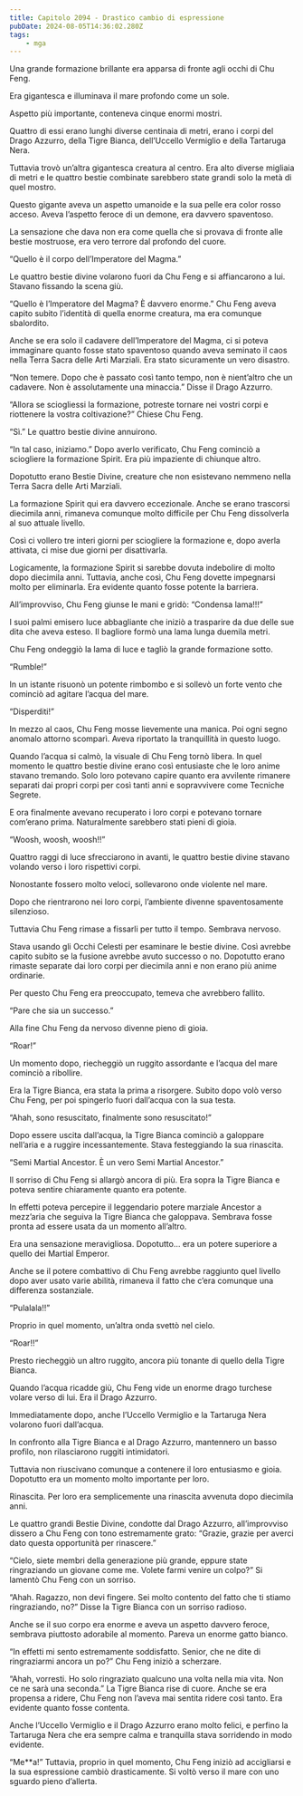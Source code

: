 ```yaml
---
title: Capitolo 2094 - Drastico cambio di espressione
pubDate: 2024-08-05T14:36:02.280Z
tags:
    - mga
---
```



Una grande formazione brillante era apparsa di fronte agli occhi di Chu Feng.

Era gigantesca e illuminava il mare profondo come un sole.

Aspetto più importante, conteneva cinque enormi mostri.

Quattro di essi erano lunghi diverse centinaia di metri, erano i corpi del Drago Azzurro, della Tigre Bianca, dell’Uccello Vermiglio e della Tartaruga Nera.

Tuttavia trovò un’altra gigantesca creatura al centro. Era alto diverse migliaia di metri e le quattro bestie combinate sarebbero state grandi solo la metà di quel mostro.

Questo gigante aveva un aspetto umanoide e la sua pelle era color rosso acceso. Aveva l’aspetto feroce di un demone, era davvero spaventoso.

La sensazione che dava non era come quella che si provava di fronte alle bestie mostruose, era vero terrore dal profondo del cuore.

“Quello è il corpo dell’Imperatore del Magma.”

Le quattro bestie divine volarono fuori da Chu Feng e si affiancarono a lui. Stavano fissando la scena giù.

“Quello è l’Imperatore del Magma? È davvero enorme.” Chu Feng aveva capito subito l’identità di quella enorme creatura, ma era comunque sbalordito.

Anche se era solo il cadavere dell’Imperatore del Magma, ci si poteva immaginare quanto fosse stato spaventoso quando aveva seminato il caos nella Terra Sacra delle Arti Marziali. Era stato sicuramente un vero disastro.

“Non temere. Dopo che è passato così tanto tempo, non è nient’altro che un cadavere. Non è assolutamente una minaccia.” Disse il Drago Azzurro.

“Allora se sciogliessi la formazione, potreste tornare nei vostri corpi e riottenere la vostra coltivazione?” Chiese Chu Feng.

“Sì.” Le quattro bestie divine annuirono.

“In tal caso, iniziamo.” Dopo averlo verificato, Chu Feng cominciò a sciogliere la formazione Spirit. Era più impaziente di chiunque altro.

Dopotutto erano Bestie Divine, creature che non esistevano nemmeno nella Terra Sacra delle Arti Marziali.

La formazione Spirit qui era davvero eccezionale. Anche se erano trascorsi diecimila anni, rimaneva comunque molto difficile per Chu Feng dissolverla al suo attuale livello.

Così ci vollero tre interi giorni per sciogliere la formazione e, dopo averla attivata, ci mise due giorni per disattivarla.

Logicamente, la formazione Spirit si sarebbe dovuta indebolire di molto dopo diecimila anni. Tuttavia, anche così, Chu Feng dovette impegnarsi molto per eliminarla. Era evidente quanto fosse potente la barriera.

All’improvviso, Chu Feng giunse le mani e gridò: “Condensa lama!!!”

I suoi palmi emisero luce abbagliante che iniziò a trasparire da due delle sue dita che aveva esteso. Il bagliore formò una lama lunga duemila metri.

Chu Feng ondeggiò la lama di luce e tagliò la grande formazione sotto.

“Rumble!”

In un istante risuonò un potente rimbombo e si sollevò un forte vento che cominciò ad agitare l’acqua del mare.

“Disperditi!”

In mezzo al caos, Chu Feng mosse lievemente una manica. Poi ogni segno anomalo attorno scomparì. Aveva riportato la tranquillità in questo luogo.

Quando l’acqua si calmò, la visuale di Chu Feng tornò libera. In quel momento le quattro bestie divine erano così entusiaste che le loro anime stavano tremando. Solo loro potevano capire quanto era avvilente rimanere separati dai propri corpi per così tanti anni e sopravvivere come Tecniche Segrete.

E ora finalmente avevano recuperato i loro corpi e potevano tornare com’erano prima. Naturalmente sarebbero stati pieni di gioia.

“Woosh, woosh, woosh!!”

Quattro raggi di luce sfrecciarono in avanti, le quattro bestie divine stavano volando verso i loro rispettivi corpi.

Nonostante fossero molto veloci, sollevarono onde violente nel mare.

Dopo che rientrarono nei loro corpi, l’ambiente divenne spaventosamente silenzioso.

Tuttavia Chu Feng rimase a fissarli per tutto il tempo. Sembrava nervoso.

Stava usando gli Occhi Celesti per esaminare le bestie divine. Così avrebbe capito subito se la fusione avrebbe avuto successo o no. Dopotutto erano rimaste separate dai loro corpi per diecimila anni e non erano più anime ordinarie.

Per questo Chu Feng era preoccupato, temeva che avrebbero fallito.

“Pare che sia un successo.”

Alla fine Chu Feng da nervoso divenne pieno di gioia.

“Roar!”

Un momento dopo, riecheggiò un ruggito assordante e l’acqua del mare cominciò a ribollire.

Era la Tigre Bianca, era stata la prima a risorgere. Subito dopo volò verso Chu Feng, per poi spingerlo fuori dall’acqua con la sua testa.

“Ahah, sono resuscitato, finalmente sono resuscitato!”

Dopo essere uscita dall’acqua, la Tigre Bianca cominciò a galoppare nell’aria e a ruggire incessantemente. Stava festeggiando la sua rinascita.

“Semi Martial Ancestor. È un vero Semi Martial Ancestor.”

Il sorriso di Chu Feng si allargò ancora di più. Era sopra la Tigre Bianca e poteva sentire chiaramente quanto era potente.

In effetti poteva percepire il leggendario potere marziale Ancestor a mezz’aria che seguiva la Tigre Bianca che galoppava. Sembrava fosse pronta ad essere usata da un momento all’altro.

Era una sensazione meravigliosa. Dopotutto… era un potere superiore a quello dei Martial Emperor.

Anche se il potere combattivo di Chu Feng avrebbe raggiunto quel livello dopo aver usato varie abilità, rimaneva il fatto che c’era comunque una differenza sostanziale.

“Pulalala!!”

Proprio in quel momento, un’altra onda svettò nel cielo.

“Roar!!”

Presto riecheggiò un altro ruggito, ancora più tonante di quello della Tigre Bianca.

Quando l’acqua ricadde giù, Chu Feng vide un enorme drago turchese volare verso di lui. Era il Drago Azzurro.

Immediatamente dopo, anche l’Uccello Vermiglio e la Tartaruga Nera volarono fuori dall’acqua.

In confronto alla Tigre Bianca e al Drago Azzurro, mantennero un basso profilo, non rilasciarono ruggiti intimidatori.

Tuttavia non riuscivano comunque a contenere il loro entusiasmo e gioia. Dopotutto era un momento molto importante per loro.

Rinascita. Per loro era semplicemente una rinascita avvenuta dopo diecimila anni.

Le quattro grandi Bestie Divine, condotte dal Drago Azzurro, all’improvviso dissero a Chu Feng con tono estremamente grato: “Grazie, grazie per averci dato questa opportunità per rinascere.”

“Cielo, siete membri della generazione più grande, eppure state ringraziando un giovane come me. Volete farmi venire un colpo?” Si lamentò Chu Feng con un sorriso.

“Ahah. Ragazzo, non devi fingere. Sei molto contento del fatto che ti stiamo ringraziando, no?” Disse la Tigre Bianca con un sorriso radioso.

Anche se il suo corpo era enorme e aveva un aspetto davvero feroce, sembrava piuttosto adorabile al momento. Pareva un enorme gatto bianco.

“In effetti mi sento estremamente soddisfatto. Senior, che ne dite di ringraziarmi ancora un po?” Chu Feng iniziò a scherzare.

“Ahah, vorresti. Ho solo ringraziato qualcuno una volta nella mia vita. Non ce ne sarà una seconda.” La Tigre Bianca rise di cuore. Anche se era propensa a ridere, Chu Feng non l’aveva mai sentita ridere così tanto. Era evidente quanto fosse contenta.

Anche l’Uccello Vermiglio e il Drago Azzurro erano molto felici, e perfino la Tartaruga Nera che era sempre calma e tranquilla stava sorridendo in modo evidente.

“Me**a!” Tuttavia, proprio in quel momento, Chu Feng iniziò ad accigliarsi e la sua espressione cambiò drasticamente. Si voltò verso il mare con uno sguardo pieno d’allerta.


